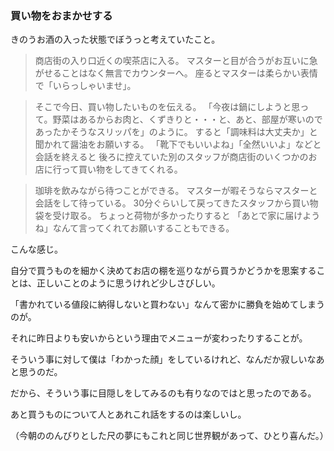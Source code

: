 ### 買い物をおまかせする
きのうお酒の入った状態でぼうっと考えていたこと。

> 商店街の入り口近くの喫茶店に入る。
マスターと目が合うがお互いに急がせることはなく無言でカウンターへ。
座るとマスターは柔らかい表情で「いらっしゃいませ」。

> そこで今日、買い物したいものを伝える。
「今夜は鍋にしようと思って。野菜はあるからお肉と、くずきりと・・・と、あと、部屋が寒いのであったかそうなスリッパを」のように。
すると「調味料は大丈夫か」と聞かれて醤油をお願いする。
「靴下でもいいよね」「全然いいよ」などと会話を終えると
後ろに控えていた別のスタッフが商店街のいくつかのお店に行って買い物をしてきてくれる。

> 珈琲を飲みながら待つことができる。
マスターが暇そうならマスターと会話をして待っている。
30分ぐらいして戻ってきたスタッフから買い物袋を受け取る。
ちょっと荷物が多かったりすると
「あとで家に届けようね」なんて言ってくれてお願いすることもできる。

こんな感じ。

自分で買うものを細かく決めてお店の棚を巡りながら買うかどうかを思案することは、正しいことのように思うけれど少しさびしい。

「書かれている値段に納得しないと買わない」なんて密かに勝負を始めてしまうのが。

それに昨日よりも安いからという理由でメニューが変わったりすることが。

そういう事に対して僕は「わかった顔」をしているけれど、なんだか寂しいなあと思うのだ。

だから、そういう事に目隠しをしてみるのも有りなのではと思ったのである。

あと買うものについて人とあれこれ話をするのは楽しいし。

（今朝ののんびりとした尺の夢にもこれと同じ世界観があって、ひとり喜んだ。）
